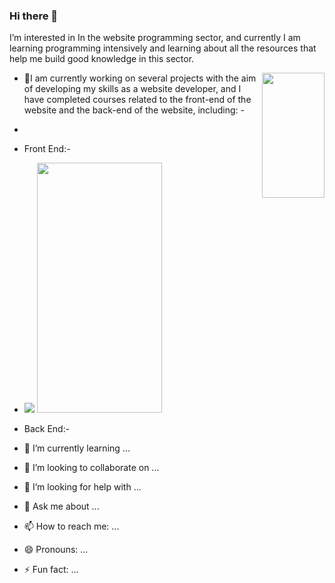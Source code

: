 ### Hi there 👋


 I’m interested in In the website programming sector, and currently I am learning programming intensively 
    and learning about all the resources that help me build good knowledge in this sector.
    
<img src="https://github.com/QtadaAlBalwe/QtadaAlBalwe/assets/132203498/7a986d69-0e21-4144-809c-a8c94faa5626" width="100" height="200" align="right">



- 🔭I am currently working on several projects with the aim of developing my skills as a website developer, and I have completed courses related to the front-end of the website and the back-end of the website, including: -
- 
- Front End:-
- 
  <span><img width:20px hight:10px src="https://user-images.githubusercontent.com/74038190/212257454-16e3712e-945a-4ca2-b238-408ad0bf87e6.gif"> <img src="https://user-images.githubusercontent.com/74038190/212257460-738ff738-247f-4445-a718-cdd0ca76e2db.gif" width="200" height="400"/></span>

  
- Back End:-
- 🌱 I’m currently learning ...
- 👯 I’m looking to collaborate on ...
- 🤔 I’m looking for help with ...
- 💬 Ask me about ...
- 📫 How to reach me: ...
- 😄 Pronouns: ...
- ⚡ Fun fact: ...

